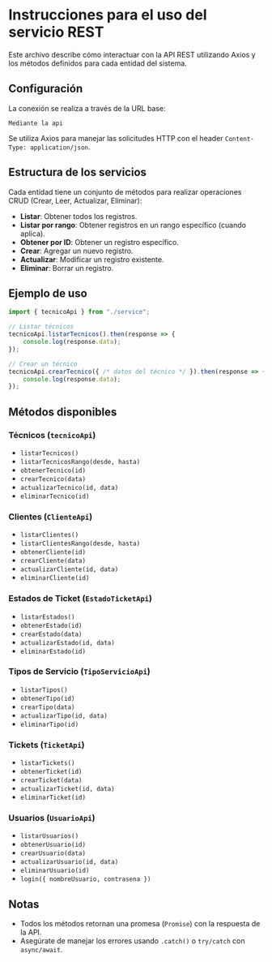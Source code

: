 # Instrucciones para el uso del servicio REST

Este archivo describe cómo interactuar con la API REST utilizando Axios y los métodos definidos para cada entidad del sistema.

## Configuración

La conexión se realiza a través de la URL base:
```
Mediante la api
```
Se utiliza Axios para manejar las solicitudes HTTP con el header `Content-Type: application/json`.

## Estructura de los servicios

Cada entidad tiene un conjunto de métodos para realizar operaciones CRUD (Crear, Leer, Actualizar, Eliminar):

- **Listar**: Obtener todos los registros.
- **Listar por rango**: Obtener registros en un rango específico (cuando aplica).
- **Obtener por ID**: Obtener un registro específico.
- **Crear**: Agregar un nuevo registro.
- **Actualizar**: Modificar un registro existente.
- **Eliminar**: Borrar un registro.

## Ejemplo de uso

```ts
import { tecnicoApi } from "./service";

// Listar técnicos
tecnicoApi.listarTecnicos().then(response => {
    console.log(response.data);
});

// Crear un técnico
tecnicoApi.crearTecnico({ /* datos del técnico */ }).then(response => {
    console.log(response.data);
});
```

## Métodos disponibles

### Técnicos (`tecnicoApi`)
- `listarTecnicos()`
- `listarTecnicosRango(desde, hasta)`
- `obtenerTecnico(id)`
- `crearTecnico(data)`
- `actualizarTecnico(id, data)`
- `eliminarTecnico(id)`

### Clientes (`ClienteApi`)
- `listarClientes()`
- `listarClientesRango(desde, hasta)`
- `obtenerCliente(id)`
- `crearCliente(data)`
- `actualizarCliente(id, data)`
- `eliminarCliente(id)`

### Estados de Ticket (`EstadoTicketApi`)
- `listarEstados()`
- `obtenerEstado(id)`
- `crearEstado(data)`
- `actualizarEstado(id, data)`
- `eliminarEstado(id)`

### Tipos de Servicio (`TipoServicioApi`)
- `listarTipos()`
- `obtenerTipo(id)`
- `crearTipo(data)`
- `actualizarTipo(id, data)`
- `eliminarTipo(id)`

### Tickets (`TicketApi`)
- `listarTickets()`
- `obtenerTicket(id)`
- `crearTicket(data)`
- `actualizarTicket(id, data)`
- `eliminarTicket(id)`

### Usuarios (`UsuarioApi`)
- `listarUsuarios()`
- `obtenerUsuario(id)`
- `crearUsuario(data)`
- `actualizarUsuario(id, data)`
- `eliminarUsuario(id)`
- `login({ nombreUsuario, contrasena })`

## Notas

- Todos los métodos retornan una promesa (`Promise`) con la respuesta de la API.
- Asegúrate de manejar los errores usando `.catch()` o `try/catch` con `async/await`.
